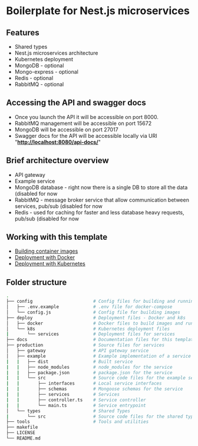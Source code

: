# Boilerplate for Nest.js microservices

## Features

- Shared types
- Nest.js microservices architecture
- Kubernetes deployment
- MongoDB - optional
- Mongo-express - optional
- Redis - optional
- RabbitMQ - optional

## Accessing the API and swagger docs

- Once you launch the API it will be accessible on port 8000.
- RabbitMQ management will be accessible on port 15672
- MongoDB will be accessible on port 27017
- Swagger docs for the API will be accessible locally via URI "**<http://localhost:8080/api-docs/>**"

## Brief architecture overview

- API gateway
- Example service
- MongoDB database - right now there is a single DB to store all the data (disabled for now
- RabbitMQ - message broker service that allow communication between services, pub/sub (disabled for now
- Redis - used for caching for faster and less database heavy requests, pub/sub (disabled for now

## Working with this template

- [Building container images](./docs/Building.md)
- [Deployment with Docker](./docs/Docker.md)
- [Deployment with Kubernetes](./docs/Kubernetes.md)

## Folder structure

```sh
.
├── config                       # Config files for building and running docker images
│   ├── .env.example             # .env file for docker-compose
│   └── config.js                # Config file for building images
├── deploy                       # Deployment files - Docker and k8s
│   ├── docker                   # Docker files to build images and run containers locally
│   └── k8s                      # Kubernetes deployment files
|       └── services             # Deployment files for services
├── docs                         # Documentation files for this template
├── production                   # Source files for services
│   ├── gateway                  # API gateway service
│   ├── example                  # Example implementation of a service
|   |   ├── dist                 # Built service
|   |   ├── node_modules         # node_modules for the service
|   |   ├── package.json         # package.json for the service
|   |   └── src                  # Source code files for the example service
|   |       ├── interfaces       # Local service interfaces
|   |       ├── schemas          # Mongoose schemas for the service
|   |       ├── services         # Services
|   |       ├── controller.ts    # Service controller
|   |       └── main.ts          # Service entrypoint
│   └── types                    # Shared Types
|       └── src                  # Source code files for the shared types
├── tools                        # Tools and utilities
├── makefile
├── LICENSE
└── README.md
```
